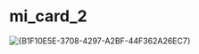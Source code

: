 # mi_card_2
![{B1F10E5E-3708-4297-A2BF-44F362A26EC7}](https://github.com/user-attachments/assets/43cdaee2-6577-4307-bb4b-e14d867c8e49)
